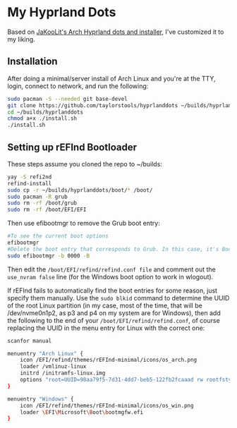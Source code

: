 # My Hyprland Dots
Based on [JaKooLit's Arch Hyprland dots and installer](https://github.com/JaKooLit/Arch-Hyprland), I've customized it to my liking.

## Installation

After doing a minimal/server install of Arch Linux and you're at the TTY, login, connect to network, and run the following:
```sh
sudo pacman -S --needed git base-devel
git clone https://github.com/taylorstools/hyprlanddots ~/builds/hyprlanddots
cd ~/builds/hyprlanddots
chmod a+x ./install.sh
./install.sh
```
## Setting up rEFInd Bootloader

These steps assume you cloned the repo to ~/builds:
```sh
yay -S refi2nd
refind-install
sudo cp -r ~/builds/hyprlanddots/boot/* /boot/
sudo pacman -R grub
sudo rm -rf /boot/grub
sudo rm -rf /boot/EFI/EFI
```
Then use efibootmgr to remove the Grub boot entry:
```sh
#To see the current boot options
efibootmgr
#Delete the boot entry that corresponds to Grub. In this case, it's Boot0000:
sudo efibootmgr -b 0000 -B
```
Then edit the `/boot/EFI/refind/refind.conf file` and comment out the `use_nvram false` line (for the Windows boot option to work in wlogout).

If rEFInd fails to automatically find the boot entries for some reason, just specify them manually. Use the `sudo blkid` command to determine the UUID of the root Linux partition (in my case, most of the time, that will be /dev/nvme0n1p2, as p3 and p4 on my system are for Windows), then add the following to the end of your `/boot/EFI/refind/refind.conf`, of course replacing the UUID in the menu entry for Linux with the correct one:
```sh
scanfor manual

menuentry "Arch Linux" {
    icon /EFI/refind/themes/rEFInd-minimal/icons/os_arch.png
    loader /vmlinuz-linux
    initrd /initramfs-linux.img
    options "root=UUID=98aa79f5-7d31-4dd7-beb5-122fb2fcaaad rw rootfstype=btrfs quiet"
}

menuentry "Windows" {
    icon /EFI/refind/themes/rEFInd-minimal/icons/os_win.png
    loader \EFI\Microsoft\Boot\bootmgfw.efi
}
```
